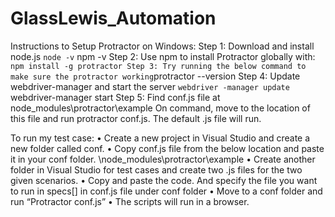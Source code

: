 # GlassLewis_Automation #

Instructions to Setup Protractor on Windows:
Step 1: Download and install node.js
             `` node -v
             `` npm -v
Step 2: Use npm to install Protractor globally with:
             `` npm install -g protractor
Step 3: Try running the below command to make sure the protractor working
            ``protractor --version 
Step 4: Update webdriver-manager and start the server
             `` webdriver -manager update
             `` webdriver-manager start
Step 5: Find conf.js file at
               node_modules\protractor\example
               On command, move to the location of this file and run protractor conf.js.
The default .js file will run.
 
To run my test case:
•                Create a new project in Visual Studio and create a new folder called conf.
•                Copy conf.js file from the below location and paste it in your conf folder.
                 \node_modules\protractor\example
•                Create another folder in Visual Studio for test cases and create two .js files for the two given scenarios.
•                Copy and paste the code. And specify the file you want to run in specs[] in conf.js file under conf folder
•                Move to a conf folder and run “Protractor conf.js”
•                The scripts will run in a browser.
